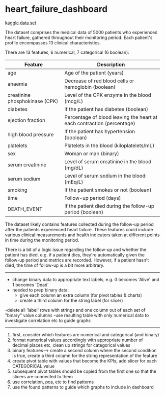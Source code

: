# heart_failure_dashboard
 
[kaggle data set](https://www.kaggle.com/datasets/aadarshvelu/heart-failure-prediction-clinical-records)

The dataset comprises the medical data of 5000 patients who experienced heart failure, gathered throughout their monitoring period. Each patient's profile encompasses 13 clinical characteristics.

There are 13 features, 6 numerical, 7 categorical (6 boolean):

| Feature               | Description                                                    |
|-----------------------|----------------------------------------------------------------|
| age                   | Age of the patient (years)                                     |
| anaemia               | Decrease of red blood cells or hemoglobin (boolean)            |
| creatinine phosphokinase (CPK) | Level of the CPK enzyme in the blood (mcg/L)           |
| diabetes              | If the patient has diabetes (boolean)                          |
| ejection fraction     | Percentage of blood leaving the heart at each contraction (percentage) |
| high blood pressure   | If the patient has hypertension (boolean)                     |
| platelets             | Platelets in the blood (kiloplatelets/mL)                      |
| sex                   | Woman or man (binary)                                          |
| serum creatinine      | Level of serum creatinine in the blood (mg/dL)                 |
| serum sodium          | Level of serum sodium in the blood (mEq/L)                     |
| smoking               | If the patient smokes or not (boolean)                         |
| time                  | Follow-up period (days)                                        |
| DEATH_EVENT           | If the patient died during the follow-up period (boolean)      |




The dataset likely contains features collected during the follow-up period after the patients experienced heart failure. These features could include various clinical measurements and health indicators taken at different points in time during the monitoring period.

There is a bit of a logic issue regarding the follow-up and whether the patient has died. e.g. if a patient dies, they're automatically given the follow-up period and metrics are recorded. However, if a patient hasn't died, the time of follow-up is a bit more arbitrary. 

-------------------

- change binary data to appropriate text labels, e.g. 0 becomes 'Alive' and 1 becomes 'Dead'
- needed to prep binary data:
    - give each column an extra column (for pivot tables & charts)
    - create a third column for the string label (for slicer)

-delete all 'label' rows with strings and one column out of each set of "binary" value columns 
-use resulting table with only numerical data to investigate correlation etc to guide graphs 

--------------------------
1. first, consider which features are numerical and categorical (and binary)
2. format numerical values accordingly with appropriate number of decimal places etc, clean up strings for categorical values
3. binary features--> create a second column where the second condition is true, create a third column for the string representation of the feature
4. create pivot table with values that become the KPIs, add slicer for each CATEGORICAL value
5. subsequent pivot tables should be copied from the first one so that the slicers are connected to them
6. use correlation, pca, etc to find patterns
7. use the found patterns to guide which graphs to include in dashboard 
